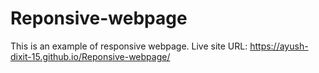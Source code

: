 # Reponsive-webpage
This is an example of responsive webpage.
Live site URL: https://ayush-dixit-15.github.io/Reponsive-webpage/
